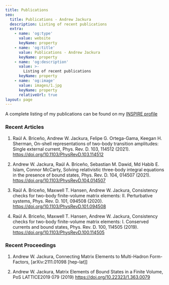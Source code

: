 ```yaml
---
title: Publications
seo:
  title: Publications - Andrew Jackura
  description: Listing of recent publications
  extra:
    - name: 'og:type'
      value: website
      keyName: property
    - name: 'og:title'
      value: Publications - Andrew Jackura
      keyName: property
    - name: 'og:description'
      value: >-
        Listing of recent publications
      keyName: property
    - name: 'og:image'
      value: images/1.jpg
      keyName: property
      relativeUrl: true
layout: page
---
```


A complete listing of my publications can be found on my [INSPIRE profile](http://inspirehep.net/author/A.Jackura.1/)


### Recent Articles

1. Raúl A. Briceño, Andrew W. Jackura, Felipe G. Ortega-Gama, Keegan H. Sherman,
<span class="nocase">On-shell representations of two-body transition amplitudes: Single external current</span>, Phys. Rev. D. 103, 114512 (2021). <https://doi.org/10.1103/PhysRevD.103.114512>

2. Andrew W. Jackura, Raúl A. Briceño, Sebastian M. Dawid, Md Habib E. Islam, Connor McCarty,
<span class="nocase">Solving relativistic three-body integral equations in the presence of bound states</span>, Phys. Rev. D. 104, 014507 (2021). <https://doi.org/10.1103/PhysRevD.104.014507>

3. Raúl A. Briceño, Maxwell T. Hansen, Andrew W. Jackura, <span class="nocase">Consistency checks for two-body finite-volume matrix elements: II. Perturbative systems</span>, Phys. Rev. D. 101, 094508 (2020). <https://doi.org/10.1103/PhysRevD.101.094508>

4. Raúl A. Briceño, Maxwell T. Hansen, Andrew W. Jackura, <span class="nocase">Consistency checks for two-body finite-volume matrix elements: I. Conserved currents and bound states</span>, Phys. Rev. D. 100, 114505 (2019). <https://doi.org/10.1103/PhysRevD.100.114505>

### Recent Proceedings

1. Andrew W. Jackura, <span class="nocase"> Connecting Matrix Elements to Multi-Hadron Form-Factors</span>, [arXiv:2111.01098 [hep-lat]]

2. Andrew W. Jackura, <span class="nocase">Matrix Elements of Bound States in a Finite Volume</span>, PoS LATTICE2019 079 (2019) <https://doi.org/10.22323/1.363.0079>